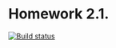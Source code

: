 # Homework 2.1.



[![Build status](https://ci.appveyor.com/api/projects/status/uwdaxtkch3g2g3dn?svg=true)](https://ci.appveyor.com/project/sheriff777/hw3)